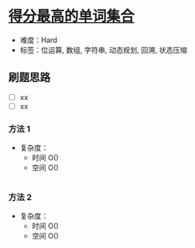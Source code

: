 # [得分最高的单词集合](https://leetcode-cn.com/problems/maximum-score-words-formed-by-letters/)

- 难度：Hard
- 标签：位运算, 数组, 字符串, 动态规划, 回溯, 状态压缩

## 刷题思路

- [ ] xx
- [ ] xx

### 方法 1

- 复杂度：
    - 时间 O()
    - 空间 O()

``` js

```

### 方法 2

- 复杂度：
    - 时间 O()
    - 空间 O()

``` js

```
